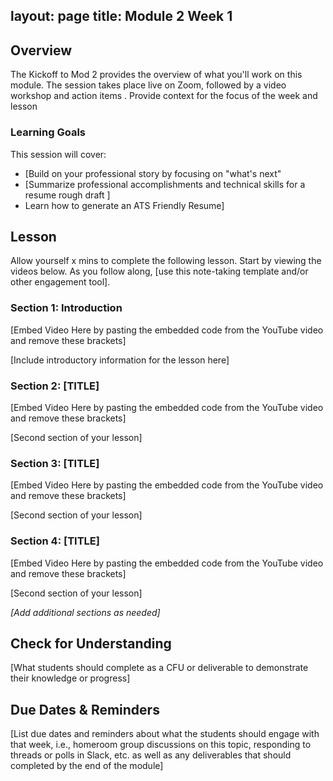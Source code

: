 layout: page
title: Module 2 Week 1
---

## Overview
The Kickoff to Mod 2 provides the overview of what you'll work on this module. The session takes place live on Zoom, followed by a video workshop and action items . Provide context for the focus of the week and lesson

### Learning Goals
This session will cover:

* [Build on your professional story by focusing on "what's next"
* [Summarize professional accomplishments and technical skills for a resume rough draft ]
* Learn how to generate an ATS Friendly Resume]


## Lesson 
Allow yourself x mins to complete the following lesson. Start by viewing the videos below. As you follow along, [use this note-taking template and/or other engagement tool].

### Section 1: Introduction 
[Embed Video Here by pasting the embedded code from the YouTube video and remove these brackets]

[Include introductory information for the lesson here]

### Section 2: [TITLE]
[Embed Video Here by pasting the embedded code from the YouTube video and remove these brackets]

[Second section of your lesson]

### Section 3: [TITLE]
[Embed Video Here by pasting the embedded code from the YouTube video and remove these brackets]

[Second section of your lesson]

### Section 4: [TITLE]
[Embed Video Here by pasting the embedded code from the YouTube video and remove these brackets]

[Second section of your lesson]

*[Add additional sections as needed]* 

## Check for Understanding
[What students should complete as a CFU or deliverable to demonstrate their knowledge or progress]

## Due Dates & Reminders
[List due dates and reminders about what the students should engage with that week, i.e., homeroom group discussions on this topic, responding to threads or polls in Slack, etc. as well as any deliverables that should completed by the end of the module]
